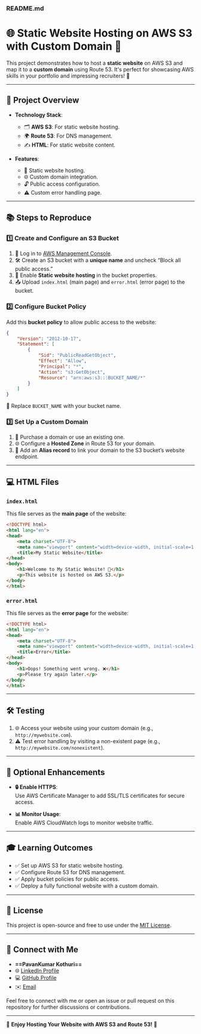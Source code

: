 ### **README.md**

# 🌐 Static Website Hosting on AWS S3 with Custom Domain 🚀  

This project demonstrates how to host a **static website** on AWS S3 and map it to a **custom domain** using Route 53. It's perfect for showcasing AWS skills in your portfolio and impressing recruiters! 💼  

---

## 🎯 **Project Overview**

- **Technology Stack**:  
  - 🗂️ **AWS S3**: For static website hosting.  
  - 🌍 **Route 53**: For DNS management.  
  - ✍️ **HTML**: For static website content.  

- **Features**:  
  - 🌟 Static website hosting.  
  - 🌐 Custom domain integration.  
  - 🔓 Public access configuration.  
  - ⚠️ Custom error handling page.

---

## 📚 **Steps to Reproduce**

### **1️⃣ Create and Configure an S3 Bucket**
1. 🔑 Log in to [AWS Management Console](https://aws.amazon.com/console/).  
2. 🛠️ Create an S3 bucket with a **unique name** and uncheck “Block all public access.”  
3. 📄 Enable **Static website hosting** in the bucket properties.  
4. 📤 Upload `index.html` (main page) and `error.html` (error page) to the bucket.  

### **2️⃣ Configure Bucket Policy**
Add this **bucket policy** to allow public access to the website:  
```json
{
    "Version": "2012-10-17",
    "Statement": [
        {
            "Sid": "PublicReadGetObject",
            "Effect": "Allow",
            "Principal": "*",
            "Action": "s3:GetObject",
            "Resource": "arn:aws:s3:::BUCKET_NAME/*"
        }
    ]
}
```
📝 Replace `BUCKET_NAME` with your bucket name.

### **3️⃣ Set Up a Custom Domain**
1. 🛒 Purchase a domain or use an existing one.  
2. 🌐 Configure a **Hosted Zone** in Route 53 for your domain.  
3. 🔗 Add an **Alias record** to link your domain to the S3 bucket’s website endpoint.  

---

## 💻 **HTML Files**

### `index.html`  
This file serves as the **main page** of the website:  
```html
<!DOCTYPE html>
<html lang="en">
<head>
    <meta charset="UTF-8">
    <meta name="viewport" content="width=device-width, initial-scale=1.0">
    <title>My Static Website</title>
</head>
<body>
    <h1>Welcome to My Static Website! 🌟</h1>
    <p>This website is hosted on AWS S3.</p>
</body>
</html>
```

### `error.html`  
This file serves as the **error page** for the website:  
```html
<!DOCTYPE html>
<html lang="en">
<head>
    <meta charset="UTF-8">
    <meta name="viewport" content="width=device-width, initial-scale=1.0">
    <title>Error</title>
</head>
<body>
    <h1>Oops! Something went wrong. ❌</h1>
    <p>Please try again later.</p>
</body>
</html>
```

---

## 🛠️ **Testing**
1. 🌐 Access your website using your custom domain (e.g., `http://mywebsite.com`).  
2. ⚠️ Test error handling by visiting a non-existent page (e.g., `http://mywebsite.com/nonexistent`).  

---

## 🚀 **Optional Enhancements**
- **🔒 Enable HTTPS**:  
  Use AWS Certificate Manager to add SSL/TLS certificates for secure access.  

- **📊 Monitor Usage**:  
  Enable AWS CloudWatch logs to monitor website traffic.  

---

## 🎓 **Learning Outcomes**
- ✅ Set up AWS S3 for static website hosting.  
- ✅ Configure Route 53 for DNS management.  
- ✅ Apply bucket policies for public access.  
- ✅ Deploy a fully functional website with a custom domain.  

---

## 📄 **License**
This project is open-source and free to use under the [MIT License](LICENSE).  

---

## 🤝 **Connect with Me**
- **==PavanKumar Kothuri==**
- 🌐 [LinkedIn Profile](https://www.linkedin.com/in/iamkpk/)
- 💻 [GitHub Profile](https://github.com/PavanKumarKothuri)  
- ✉️ [Email](mailto:pavankumarkothuri9@gmail.com)  

Feel free to connect with me or open an issue or pull request on this repository for further discussions or contributions.

---

🎉 **Enjoy Hosting Your Website with AWS S3 and Route 53!** 🌟  